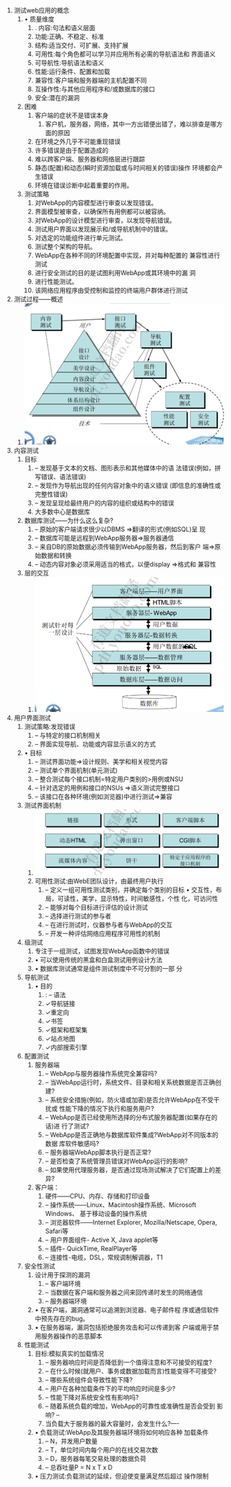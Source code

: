 1. 测试web应用的概念 
   1. • 质量维度 
      1. . 内容:句法和语义层面 
      2. 功能:正确、不稳定、标准 
      3. 结构:适当交付、可扩展、支持扩展
      4. 可用性:每个角色都可以学习并应用所有必需的导航语法和 界面语义 
      5. 可导航性:导航语法和语义
      6. 性能:运行条件、配置和加载
      7. 兼容性:客户端和服务器端的主机配置不同 
      8. 互操作性:与其他应用程序和/或数据库的接口 
      9.  安全:潜在的漏洞
   2. 困难 
      1. 客户端的症状不是错误本身 
         1. 客户机，服务器，网络，其中一方出错便出错了，难以排查是哪方面的原因
      2. 在环境之外几乎不可能重现错误
      3. 许多错误是由于配置造成的 
      4. 难以跨客户端、服务器和网络层进行跟踪 
      5. 静态(配置)和动态(瞬时资源加载或与时间相关的错误)操作 环境都会产生错误 
      6. 环境在错误诊断中起着重要的作用。
   3. 测试策略
      1. 对WebApp的内容模型进行审查以发现错误。 
      2. 界面模型被审查，以确保所有用例都可以被容纳。
      3. 对WebApp的设计模型进行审查，以发现导航错误。 
      4. 测试用户界面以发现展示和/或导航机制中的错误。
      5. 对选定的功能组件进行单元测试。
      6. 测试整个架构的导航。 
      7.  WebApp在各种不同的环境配置中实现，并对每种配置的 兼容性进行测试
      8.  进行安全测试的目的是试图利用WebApp或其环境中的漏 洞
      9. 进行性能测试。 
      10. 该网络应用程序由受控制和监控的终端用户群体进行测试
2. 测试过程——概述
   1. ![image-20220827102815015](res/13.Web应用程序测试/image-20220827102815015.png)
3. 内容测试
   1. 目标 
      1. – 发现基于文本的文档、图形表示和其他媒体中的语 法错误(例如，拼写错误、语法错误) 
      2. – 发现作为导航出现的任何内容对象中的语义错误 (即信息的准确性或完整性错误) 
      3. – 发现呈现给最终用户的内容的组织或结构中的错误
      4. 大多数中心是数据库
   2. 数据库测试——为什么这么复杂? 
      1. – 原始的客户端请求很少以DBMS =>翻译的形式(例如SQL)呈 现 
      2. – 数据库可能是远程到WebApp服务器=>服务器通信
      3. – 来自DB的原始数据必须传输到WebApp服务器，然后到客户 端=>原始数据和转换 
      4. – 动态内容对象必须采用适当的格式，以便display =>格式和 兼容性
   3. 层的交互
      1. ![image-20220827102926487](res/13.Web应用程序测试/image-20220827102926487.png)
4. 用户界面测试
   1. 测试策略:发现错误 
      1. – 与特定的接口机制相关 
      2. – 界面实现导航、功能或内容显示语义的方式 
   2. • 目标 
      1. – 测试界面功能=>设计规则、美学和相关视觉内容 
      2. – 测试单个界面机制(单元测试)
      3.  – 整合测试每个接口机制=特定用户类别的>用例或NSU 
      4. – 针对选定的用例和接口的NSUs =>语义测试完整接口 
      5. – 该接口在各种环境(例如浏览器)中进行测试=>兼容
   3. 测试界面机制
      1. ![image-20220827103107370](res/13.Web应用程序测试/image-20220827103107370.png)
      2. 可用性测试:由WebE团队设计，由最终用户执行
         1.  – 定义一组可用性测试类别，并确定每个类别的目标 • 交互性，布局，可读性，美学，显示特性，时间敏感性，个性 化，可访问性 
         2. – 能够对每个目标进行评估的设计测试 
         3. – 选择进行测试的参与者
         4.  – 在进行测试时，仪器参与者与WebApp的交互
         5.  – 开发一种评估网络应用程序可用性的机制
   4. 级测试
      1. 专注于一组测试，试图发现WebApp函数中的错误 
      2. • 可以使用传统的黑盒和白盒测试用例设计方法 
      3. • 数据库测试通常是组件测试制度中不可分割的一部 分
   5. 导航测试
      1. • 目的
         1. : – 语法 
         2. ✓导航链接 
         3. ✓重定向 
         4. ✓书签 
         5. ✓框架和框架集
         6.  ✓站点地图 
         7. ✓内部搜索引擎
   6. 配置测试
      1. 服务器端
         1. – WebApp与服务器操作系统完全兼容吗? 
         2. – 当WebApp运行时，系统文件、目录和相关系统数据是否正确创建? 
         3. – 系统安全措施(例如，防火墙或加密)是否允许WebApp在不受干扰或 性能下降的情况下执行和服务用户?
         4.  – WebApp是否已经使用所选择的分布式服务器配置(如果存在的话)进 行了测试?
         5.  – WebApp是否正确地与数据库软件集成?WebApp对不同版本的数据 库软件敏感吗? 
         6. – 服务器端WebApp脚本执行是否正常? 
         7. – 是否检查了系统管理员错误对WebApp运行的影响? 
         8. – 如果使用代理服务器，是否通过现场测试解决了它们配置上的差异?
      2. 客户端：
         1.  硬件——CPU、内存、存储和打印设备
         2.  – 操作系统——Linux、Macintosh操作系统、Microsoft Windows、 基于移动设备的操作系统 
         3. – 浏览器软件——Internet Explorer, Mozilla/Netscape, Opera,  Safari等 
         4. – 用户界面组件- Active X, Java applet等 
         5. – 插件- QuickTime, RealPlayer等
         6.  – 连接性-电缆，DSL，常规调制解调器，T1
   7. 安全性测试
      1. 设计用于探测的漏洞 
         1. – 客户端环境 
         2. – 当数据在客户端和服务器之间来回传递时发生的网络通信 
         3. – 服务器端环境 
      2. • 在客户端，漏洞通常可以追溯到浏览器、电子邮件程 序或通信软件中预先存在的bug。
      3.  • 在服务器端，漏洞包括拒绝服务攻击和可以传递到客 户端或用于禁用服务器操作的恶意脚本
   8. 性能测试
      1. 目标:模拟真实的加载情况 
         1. – 服务器响应时间是否降低到一个值得注意和不可接受的程度? 
         2. – 在什么时候(就用户、事务或数据加载而言)性能变得不可接受? 
         3. – 哪些系统组件会导致性能下降? 
         4. – 用户在各种加载条件下的平均响应时间是多少? 
         5. – 性能下降对系统安全性有影响吗? 
         6. – 随着系统负载的增加，WebApp的可靠性或准确性是否会受到 影响? –
         7.  当负载大于服务器的最大容量时，会发生什么?—-
      2. • 负载测试:WebApp及其服务器端环境将如何响应各种 加载条件 
         1. – N，并发用户数量 
         2. – T，单位时间内每个用户的在线交易次数 
         3. – D，服务器每笔交易处理的数据负荷 
         4. – 总吞吐量P = N x T x D 
      3. • 压力测试:负载测试的延续，但迫使变量满足然后超过 操作限制

